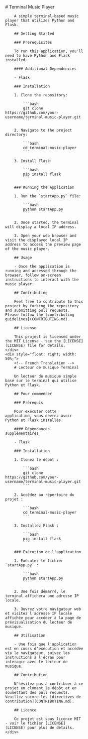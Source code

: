 <div>
    <div style="float: left; width: 50%;">
        <!-- English Content -->
        # Terminal Music Player
        
        A simple terminal-based music player that utilizes Python and Flask.
        
        ## Getting Started
        
        ### Prerequisites
        
        To run this application, you'll need to have Python and Flask installed.
        
        #### Additional Dependencies
        
        - Flask
        
        ### Installation
        
        1. Clone the repository:
        
            ```bash
            git clone https://github.com/your-username/terminal-music-player.git
            ```
        
        2. Navigate to the project directory:
        
            ```bash
            cd terminal-music-player
            ```
        
        3. Install Flask:
        
            ```bash
            pip install flask
            ```
        
        ### Running the Application
        
        1. Run the `startApp.py` file:
        
            ```bash
            python startApp.py
            ```
        
        2. Once started, the terminal will display a local IP address.
        
        3. Open your web browser and visit the displayed local IP address to access the preview page of the music player.
        
        ## Usage
        
        - Once the application is running and accessed through the browser, follow on-screen instructions to interact with the music player.
        
        ## Contributing
        
        Feel free to contribute to this project by forking the repository and submitting pull requests. Please follow the [contributing guidelines](CONTRIBUTING.md).
        
        ## License
        
        This project is licensed under the MIT License - see the [LICENSE](LICENSE) file for details.
    </div>
    <div style="float: right; width: 50%;">
        <!-- French Translation -->
        # Lecteur de musique Terminal
        
        Un lecteur de musique simple basé sur le terminal qui utilise Python et Flask.
        
        ## Pour commencer
        
        ### Prérequis
        
        Pour exécuter cette application, vous devrez avoir Python et Flask installés.
        
        #### Dépendances supplémentaires
        
        - Flask
        
        ### Installation
        
        1. Clonez le dépôt :
        
            ```bash
            git clone https://github.com/your-username/terminal-music-player.git
            ```
        
        2. Accédez au répertoire du projet :
        
            ```bash
            cd terminal-music-player
            ```
        
        3. Installez Flask :
        
            ```bash
            pip install flask
            ```
        
        ### Exécution de l'application
        
        1. Exécutez le fichier `startApp.py` :
        
            ```bash
            python startApp.py
            ```
        
        2. Une fois démarré, le terminal affichera une adresse IP locale.
        
        3. Ouvrez votre navigateur web et visitez l'adresse IP locale affichée pour accéder à la page de prévisualisation du lecteur de musique.
        
        ## Utilisation
        
        - Une fois que l'application est en cours d'exécution et accédée via le navigateur, suivez les instructions à l'écran pour interagir avec le lecteur de musique.
        
        ## Contribution
        
        N'hésitez pas à contribuer à ce projet en clonant le dépôt et en soumettant des pull requests. Veuillez suivre les [directives de contribution](CONTRIBUTING.md).
        
        ## Licence
        
        Ce projet est sous licence MIT - voir le fichier [LICENSE](LICENSE) pour plus de détails.
    </div>
</div>
